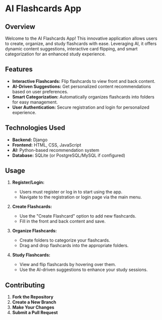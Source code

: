 # AI Flashcards App

## Overview

Welcome to the AI Flashcards App! This innovative application allows users to create, organize, and study flashcards with ease. Leveraging AI, it offers dynamic content suggestions, interactive card flipping, and smart categorization for an enhanced study experience.

## Features

- **Interactive Flashcards:** Flip flashcards to view front and back content.
- **AI-Driven Suggestions:** Get personalized content recommendations based on user preferences.
- **Smart Categorization:** Automatically organizes flashcards into folders for easy management.
- **User Authentication:** Secure registration and login for personalized experience.

## Technologies Used

- **Backend:** Django
- **Frontend:** HTML, CSS, JavaScript
- **AI:** Python-based recommendation system
- **Database:** SQLite (or PostgreSQL/MySQL if configured)

## Usage

1. **Register/Login:**
   - Users must register or log in to start using the app.
   - Navigate to the registration or login page via the main menu.

2. **Create Flashcards:**
   - Use the "Create Flashcard" option to add new flashcards.
   - Fill in the front and back content and save.

3. **Organize Flashcards:**
   - Create folders to categorize your flashcards.
   - Drag and drop flashcards into the appropriate folders.

4. **Study Flashcards:**
   - View and flip flashcards by hovering over them.
   - Use the AI-driven suggestions to enhance your study sessions.

## Contributing

1. **Fork the Repository**
2. **Create a New Branch**
3. **Make Your Changes**
4. **Submit a Pull Request**


